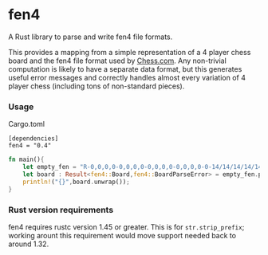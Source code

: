 fen4
====

A Rust library to parse and write fen4 file formats. 

This provides a mapping from a simple representation of a 4 player chess board
and the fen4 file format used by
[Chess.com](https://www.chess.com/4-player-chess). Any non-trivial computation
is likely to have a separate data format, but this generates useful error messages
and correctly handles almost every variation of 4 player chess (including tons of
non-standard pieces).

### Usage

Cargo.toml
```
[dependencies]
fen4 = "0.4"
```

```rust
fn main(){
    let empty_fen = "R-0,0,0,0-0,0,0,0-0,0,0,0-0,0,0,0-0-14/14/14/14/14/14/14/14/14/14/14/14/14/14";
    let board : Result<fen4::Board,fen4::BoardParseError> = empty_fen.parse();
    println!("{}",board.unwrap());
}
```
### Rust version requirements

fen4 requires rustc version 1.45 or greater. This is for `str.strip_prefix`;
working arount this requirement would move support needed back to around 1.32.

